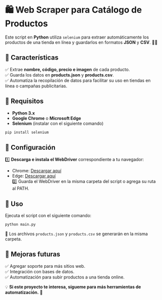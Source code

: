 # 🛍️ Web Scraper para Catálogo de Productos

Este script en **Python** utiliza `selenium` para extraer automáticamente los productos de una tienda en línea y guardarlos en formatos **JSON** y **CSV**. 📂✨

## 🚀 Características

✅ Extrae **nombre, código, precio e imagen** de cada producto.  
✅ Guarda los datos en **products.json** y **products.csv**.  
✅ Automatiza la recopilación de datos para facilitar su uso en tiendas en línea o campañas publicitarias.

## 📌 Requisitos

-   **Python 3.x**
-   **Google Chrome** o **Microsoft Edge**
-   **Selenium** (instalar con el siguiente comando)

```sh
pip install selenium
```

## 🔧 Configuración

1️⃣ **Descarga e instala el WebDriver** correspondiente a tu navegador:

-   Chrome: [Descargar aquí](https://sites.google.com/chromium.org/driver/)
-   Edge: [Descargar aquí](https://developer.microsoft.com/en-us/microsoft-edge/tools/webdriver/)  
    2️⃣ Guarda el WebDriver en la misma carpeta del script o agrega su ruta al PATH.

## 🏃 Uso

Ejecuta el script con el siguiente comando:

```sh
python main.py
```

📂 Los archivos `products.json` y `products.csv` se generarán en la misma carpeta.

## 🤖 Mejoras futuras

✅ Agregar soporte para más sitios web.  
✅ Integración con bases de datos.  
✅ Automatización para subir productos a una tienda online.

💡 **Si este proyecto te interesa, sígueme para más herramientas de automatización.** 🚀
